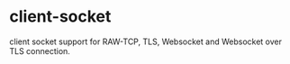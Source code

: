 # client-socket
client socket support for RAW-TCP, TLS, Websocket and Websocket over TLS connection.
